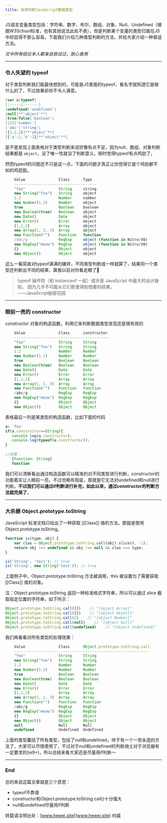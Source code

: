 ```yaml
---
title: 有效判断JavaScript数据类型
---
```

 
JS语言变量类型包括：字符串、数字、布尔、数组、对象、Null、Undefined（根据W3School标准，也有其他说法此处不表），但是判断某个变量的类型归属在JS中却显得不那么容易。下面我们介绍几种类型判断的方法，并给大家介绍一种普适方法。

*文中所有结论本人都亲自尝试过，放心食用*

<!--more-->

---
### 令人失望的 typeof

对于类型判断我们能最快想到的，可能是JS里面的typeof，看名字就知道它是做什么的了，不过效果却并不令人满意。
```javascript
|var a|typeof|
|:-----|:------|
|undefined|'undefined'|
|null|**'object'**|
|true/false|'boolean'|
|123|'number'|
|'abc'|'string'|
|[1,2,3]|**'object'**|
|{'a':1,'b':2}|**'object'**|
```

是不是发现上面表格对于类型判断来说好像有点不足，因为null、数组、对象判断结果都是 `object`，没了唯一性就没了判断意义，顿时觉得typeof有点鸡肋了。

然而typeof的问题还不只是这一点，下面的问题才真正让你觉得它是个鸡肋都不如的鸡屁股。

```javascript
    Value               Class      Type
    -------------------------------------
    "foo"               String     string
    new String("foo")   String     object
    1.2                 Number     number
    new Number(1.2)     Number     object
    true                Boolean    boolean
    new Boolean(true)   Boolean    object
    new Date()          Date       object
    new Error()         Error      object
    [1,2,3]             Array      object
    new Array(1, 2, 3)  Array      object
    new Function("")    Function   function
    /abc/g              RegExp     object (function in Nitro/V8)
    new RegExp("meow")  RegExp     object (function in Nitro/V8)
    {}                  Object     object
    new Object()        Object     object
```

这么一看简直对typeof满满的嫌弃，不同类型判断成一样就算了，结果同一个类型还判断出不同的结果，算我以前对你看走眼了👋

>typeof 操作符（和 instanceof 一起）或许是 JavaScript 中最大的设计缺陷， 因为几乎不可能从它们那里得到想要的结果。     
> ——JavaScript秘密花园


---
### 眼前一亮的 constructor

constructor 对象的构造函数，利用它来判断数据类型发现还是很有效的

```javascript
    Value               Class      constructor
    -------------------------------------------
    "foo"               String     String
    new String("foo")   String     String
    1.2                 Number     Number
    new Number(1.2)     Number     Number
    true                Boolean    Boolean
    new Boolean(true)   Boolean    Boolean
    new Date()          Date       Date
    new Error()         Error      Error
    [1,2,3]             Array      Array
    new Array(1, 2, 3)  Array      Array
    new Function("")    Function   Function
    /abc/g              RegExp     RegExp    
    new RegExp("meow")  RegExp     RegExp
    {}                  Object     Object
    new Object()        Object     Object
```

表格最后一列是某类型的构造函数，比如下面的代码
    
``` javascript   
a= 'foo'
if(a.constructor==String){
   console.log(a.constructor);
   console.log(typeof(a.constructor));
}
    
//结果：
   [Function: String]
   function
``` 
我们可以清晰看出通过构造函数可以精准的对不同类型进行判断，constructor的功能着实让人眼前一亮，不过也略有瑕疵，那就是它无法对undefined和null进行判断。**不过我们可以通过if判断进行补充，如此以来，通过constructor的判断方法就完美了**。

---
### 大杀器 Object.prototype.toString

JavaScript 标准文档只给出了一种获取 [[Class]] 值的方法，那就是使用 Object.prototype.toString。

```javascript
function is(type, obj) {
    var clas = Object.prototype.toString.call(obj).slice(8, -1);
    return obj !== undefined && obj !== null && clas === type;
}

is('String', 'test'); // true
is('String', new String('test')); // true
```

上面例子中，Object.prototype.toString 方法被调用，this 被设置为了需要获取 [[Class]] 值的对象。

注：Object.prototype.toString 返回一种标准格式字符串，所以可以通过 slice 截取指定位置的字符串，如下所示：

```javascript
Object.prototype.toString.call([])    // "[object Array]"
Object.prototype.toString.call({})    // "[object Object]"
Object.prototype.toString.call(2)    // "[object Number]"
Object.prototype.toString.call(null)    // "[object Null]"
Object.prototype.toString.call(undefined)    // "[object Undefined]"
```

我们再看看对所有类型的处理效果：

```javascript
    Value               Class      Object.prototype.toString.call
    -------------------------------------------------------------
    "foo"               String     String
    new String("foo")   String     String
    1.2                 Number     Number
    new Number(1.2)     Number     Number
    true                Boolean    Boolean
    new Boolean(true)   Boolean    Boolean
    new Date()          Date       Date
    new Error()         Error      Error
    [1,2,3]             Array      Array
    new Array(1, 2, 3)  Array      Array
    new Function("")    Function   Function
    /abc/g              RegExp     RegExp    
    new RegExp("meow")  RegExp     RegExp
    {}                  Object     Object
    new Object()        Object     Object
    null                Null       Null
    undefined           Undefined  Undefined
```

上面的类型囊括了所有类型，包括了null和undefined，终于有一个一劳永逸的方法了，大家可以尽情使用了，不过对于null和undefined的判断骑士对于浏览器有一定要求的(ie9+)，所以总结来看大家还是尽量用if判断～

---
### End

总的来说这篇文章就是三个意思：

+ typeof不靠谱
+ constructor和Object.prototype.toString.call()十分强大
+ null和undefined尽量用if判断

转载请注明出处：[www.hewei.site](www.hewei.site) 何威

